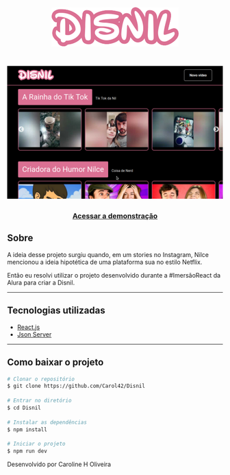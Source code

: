 <h1 align="center">
<img src="./src/assets/img/logo.png">
</h1>
<h1 align="center">
<img src="./src/assets/img/disnil-screenshot.png">
</h1>

<h3 align="center">
    <a href="https://disnil.vercel.app/">Acessar a demonstração</a>
</h3>

##  Sobre
A ideia desse projeto surgiu quando, em um stories no Instagram, Nilce mencionou a ideia hipotética de uma plataforma sua no estilo Netflix.

Então eu resolvi utilizar o projeto desenvolvido durante a #ImersãoReact da Alura para criar a Disnil.

---

## Tecnologias utilizadas

- [React.js](https://reactjs.org/)
- [Json Server](https://www.npmjs.com/package/json-server)

---

## Como baixar o projeto

```bash
# Clonar o repositório
$ git clone https://github.com/Carol42/Disnil

# Entrar no diretório
$ cd Disnil

# Instalar as dependências
$ npm install

# Iniciar o projeto
$ npm run dev
```

Desenvolvido por Caroline H Oliveira